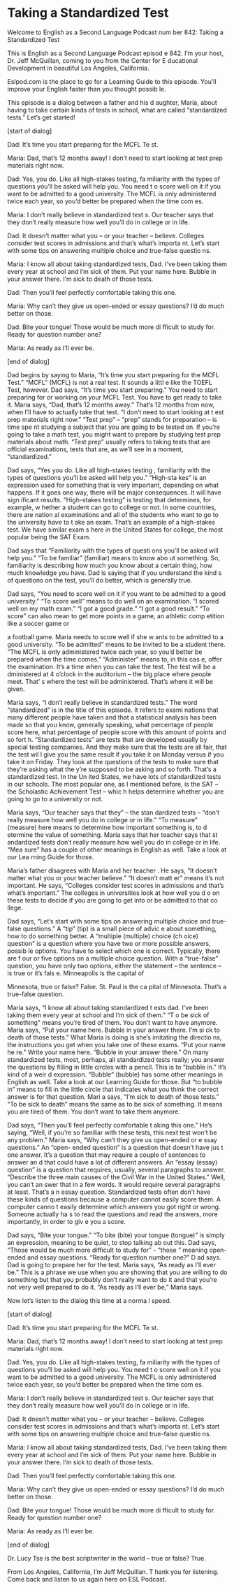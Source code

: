 # Taking a Standardized Test

Welcome to English as a Second Language Podcast num ber 842: Taking a Standardized Test

This is English as a Second Language Podcast episod e 842. I’m your host, Dr. Jeff McQuillan, coming to you from the Center for E ducational Development in beautiful Los Angeles, California.

Eslpod.com is the place to go for a Learning Guide to this episode. You’ll improve your English faster than you thought possib le.

This episode is a dialog between a father and his d aughter, Maria, about having to take certain kinds of tests in school, what are called “standardized tests.” Let’s get started!

[start of dialog]

Dad:  It’s time you start preparing for the MCFL Te st.

Maria:  Dad, that’s 12 months away! I don’t need to  start looking at test prep materials right now.

Dad:  Yes, you do. Like all high-stakes testing, fa miliarity with the types of questions you’ll be asked will help you. You need t o score well on it if you want to be admitted to a good university. The MCFL is only administered twice each year, so you’d better be prepared when the time com es.

Maria:  I don’t really believe in standardized test s. Our teacher says that they don’t really measure how well you’ll do in college or in life.

Dad:  It doesn’t matter what you – or your teacher – believe. Colleges consider test scores in admissions and that’s what’s importa nt. Let’s start with some tips on answering multiple choice and true-false questio ns.

Maria:  I know all about taking standardized tests,  Dad. I’ve been taking them every year at school and I’m sick of them. Put your  name here. Bubble in your answer there. I’m sick to death of those tests.

Dad:  Then you’ll feel perfectly comfortable taking  this one.

Maria:  Why can’t they give us open-ended or essay questions? I’d do much better on those.

Dad:  Bite your tongue! Those would be much more di fficult to study for. Ready for question number one?

Maria:  As ready as I’ll ever be.

[end of dialog]

Dad begins by saying to Maria, “It’s time you start  preparing for the MCFL Test.” “MCFL” (MCFL) is not a real test. It sounds a littl e like the TOEFL Test, however. Dad says, “It’s time you start preparing.” You need  to start preparing for or working on your MCFL Test. You have to get ready to  take it. Maria says, “Dad, that’s 12 months away.” That’s 12 months from now, when I’ll have to actually take that test. “I don’t need to start looking at t est prep materials right now.” “Test prep” – “prep” stands for preparation – is time spe nt studying a subject that you are going to be tested on. If you’re going to take a math test, you might want to prepare by studying test prep materials about math.  “Test prep” usually refers to taking tests that are official examinations, tests that are, as we’ll see in a moment, “standardized.”

Dad says, “Yes you do. Like all high-stakes testing , familiarity with the types of questions you’ll be asked will help you.” “High-sta kes” is an expression used for something that is very important, depending on what  happens. If it goes one way, there will be major consequences. It will have sign ificant results. “High-stakes testing” is testing that determines, for example, w hether a student can go to college or not. In some countries, there are nation al examinations and all of the students who want to go to the university have to t ake an exam. That’s an example of a high-stakes test. We have similar exam s here in the United States for college, the most popular being the SAT Exam.

Dad says that “Familiarity with the types of questi ons you’ll be asked will help you.” “To be familiar” (familiar) means to know abo ut something. So, familiarity is describing how much you know about a certain thing,  how much knowledge you have. Dad is saying that if you understand the kind s of questions on the test, you’ll do better, which is generally true.

Dad says, “You need to score well on it if you want  to be admitted to a good university.” “To score well” means to do well on an  examination. “I scored well on my math exam.” “I got a good grade.” “I got a good result.” “To score” can also mean to get more points in a game, an athletic comp etition like a soccer game or

a football game. Maria needs to score well if she w ants to be admitted to a good university. “To be admitted” means to be invited to  be a student there. “The MCFL is only administered twice each year, so you’d  better be prepared when the time comes.” “Administer” means to, in this cas e, offer the examination. It’s a time when you can take the test. The test will be a dministered at 4 o’clock in the auditorium – the big place where people meet. That’ s where the test will be administered. That’s where it will be given.

Maria says, “I don’t really believe in standardized  tests.” The word “standardized” is in the title of this episode. It refers to exami nations that many different people have taken and that a statistical analysis has been  made so that you know, generally speaking, what percentage of people score  here, what percentage of people score with this amount of points and so fort h. “Standardized tests” are tests that are developed usually by special testing  companies. And they make sure that the tests are all fair, that the test wil l give you the same result if you take it on Monday versus if you take it on Friday. They look at the questions of the tests to make sure that they’re asking what the y’re supposed to be asking and so forth. That’s a standardized test. In the Un ited States, we have lots of standardized tests in our schools. The most popular  one, as I mentioned before, is the SAT – the Scholastic Achievement Test – whic h helps determine whether you are going to go to a university or not.

Maria says, “Our teacher says that they” – the stan dardized tests – “don’t really measure how well you do in college or in life.” “To  measure” (measure) here means to determine how important something is, to d etermine the value of something. Maria says that her teacher says that st andardized tests don’t really measure how well you do in college or in life. “Mea sure” has a couple of other meanings in English as well. Take a look at our Lea rning Guide for those.

Maria’s father disagrees with Maria and her teacher . He says, “It doesn’t matter what you or your teacher believe.” “It doesn’t matt er” means it’s not important. He says, “Colleges consider test scores in admissions and that’s what’s important.” The colleges in universities look at how well you d o on these tests to decide if you are going to get into or be admitted to that co llege.

Dad says, “Let’s start with some tips on answering multiple choice and true-false questions.” A “tip” (tip) is a small piece of advic e about something, how to do something better. A “multiple (multiple) choice (ch oice) question” is a question where you have two or more possible answers, possib le options. You have to select which one is correct. Typically, there are f our or five options on a multiple choice question. With a “true-false” question, you have only two options, either the statement – the sentence – is true or it’s fals e. Minneapolis is the capital of

Minnesota, true or false? False. St. Paul is the ca pital of Minnesota. That’s a true-false question.

Maria says, “I know all about taking standardized t ests dad. I’ve been taking them every year at school and I’m sick of them.” “T o be sick of something” means you’re tired of them. You don’t want to have anymore. Maria says, “Put your name here. Bubble in your answer there. I’m si ck to death of those tests.” What Maria is doing is she’s imitating the directio ns, the instructions you get when you take one of these exams. “Put your name he re.” Write your name here. “Bubble in your answer there.” On many standardized  tests, most, perhaps, all standardized tests really; you answer the questions  by filling in little circles with a pencil. This is to “bubble in.” It’s kind of a weir d expression. “Bubble” (bubble) has some other meanings in English as well. Take a look at our Learning Guide for those. But “to bubble in” means to fill in the little circle that indicates what you think the correct answer is for that question. Mari a says, “I’m sick to death of those tests.” “To be sick to death” means the same as to be sick of something. It means you are tired of them. You don’t want to take  them anymore.

Dad says, “Then you’ll feel perfectly comfortable t aking this one.” He’s saying, “Well, if you’re so familiar with these tests, this  next test won’t be any problem.” Maria says, “Why can’t they give us open-ended or e ssay questions.” An “open- ended question” is a question that doesn’t have jus t one answer. It’s a question that may require a couple of sentences to answer an d that could have a lot of different answers. An “essay (essay) question” is a  question that requires, usually, several paragraphs to answer. “Describe the three main causes of the Civil War in the United States.” Well, you can’t an swer that in a few words. It would require several paragraphs at least. That’s a n essay question. Standardized tests often don’t have these kinds of questions because a computer cannot easily score them. A computer canno t easily determine which answers you got right or wrong. Someone actually ha s to read the questions and read the answers, more importantly, in order to giv e you a score.

Dad says, “Bite your tongue.” “To bite (bite) your tongue (tongue)” is simply an expression, meaning to be quiet, to stop talking ab out this. Dad says, “Those would be much more difficult to study for” - “those ” meaning open-ended and essay questions. “Ready for question number one?” D ad says. Dad is going to prepare her for the test. Maria says, “As ready as I’ll ever be.” This is a phrase we use when you are showing that you are willing to  do something but that you probably don’t really want to do it and that you’re  not very well prepared to do it. “As ready as I’ll ever be,” Maria says.

Now let’s listen to the dialog this time at a norma l speed.

[start of dialog]

Dad:  It’s time you start preparing for the MCFL Te st.

Maria:  Dad, that’s 12 months away! I don’t need to  start looking at test prep materials right now.

Dad:  Yes, you do. Like all high-stakes testing, fa miliarity with the types of questions you’ll be asked will help you. You need t o score well on it if you want to be admitted to a good university. The MCFL is only administered twice each year, so you’d better be prepared when the time com es.

Maria:  I don’t really believe in standardized test s. Our teacher says that they don’t really measure how well you’ll do in college or in life.

Dad:  It doesn’t matter what you – or your teacher – believe. Colleges consider test scores in admissions and that’s what’s importa nt. Let’s start with some tips on answering multiple choice and true-false questio ns.

Maria:  I know all about taking standardized tests,  Dad. I’ve been taking them every year at school and I’m sick of them. Put your  name here. Bubble in your answer there. I’m sick to death of those tests.

Dad:  Then you’ll feel perfectly comfortable taking  this one.

Maria:  Why can’t they give us open-ended or essay questions? I’d do much better on those.

Dad:  Bite your tongue! Those would be much more di fficult to study for. Ready for question number one?

Maria:  As ready as I’ll ever be.

[end of dialog]

Dr. Lucy Tse is the best scriptwriter in the world – true or false? True.

From Los Angeles, California, I’m Jeff McQuillan. T hank you for listening. Come back and listen to us again here on ESL Podcast.

